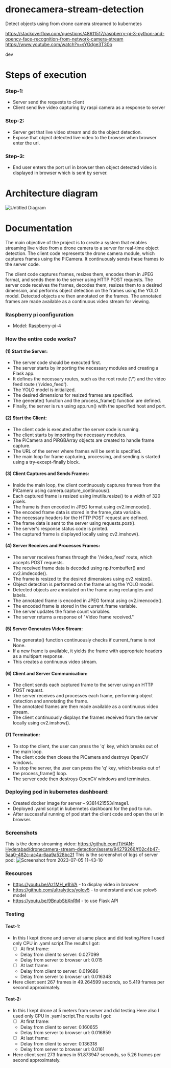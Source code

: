 # dronecamera-stream-detection
Detect objects using from drone camera streamed to kubernetes

https://stackoverflow.com/questions/48611517/raspberry-pi-3-python-and-opencv-face-recognition-from-network-camera-stream
https://www.youtube.com/watch?v=sYGdge3T30o

dev
# Steps of execution
### Step-1:
- Server send the requests to client
- Client send live video capturing by raspi camera as a response to server
### Step-2:
- Server get that live video stream and do the object detection.
- Expose that object detected live video to the browser when browser enter the url.
### Step-3:
- End user enters the port url in browser then object detected video is displayed in browser which is sent by server.
# Architecture diagram

![Untitled Diagram](https://github.com/TiHAN-Hyderabad/dronecamera-stream-detection/assets/94279266/c34ce4f9-2a8d-4b17-8f0b-27be77b86e8c)


# Documentation

The main objective of the project is to create a system that enables streaming live video from a drone camera to a server for real-time object detection. The client code represents the drone camera module, which captures frames using the PiCamera. It continuously sends these frames to the server code.

The client code captures frames, resizes them, encodes them in JPEG format, and sends them to the server using HTTP POST requests. The server code receives the frames, decodes them, resizes them to a desired dimension, and performs object detection on the frames using the YOLO model. Detected objects are then annotated on the frames. The annotated frames are made available as a continuous video stream for viewing.

### Raspberry pi configuration
* Model: Raspberry-pi-4

### How the entire code works?
#### (1) Start the Server:
* The server code should be executed first.
* The server starts by importing the necessary modules and creating a Flask app.
* It defines the necessary routes, such as the root route ('/') and the video feed route ('/video_feed').
* The YOLO model is initialized.
* The desired dimensions for resized frames are specified.
* The generate() function and the process_frame() function are defined.
* Finally, the server is run using app.run() with the specified host and port.
#### (2) Start the Client:
* The client code is executed after the server code is running.
* The client starts by importing the necessary modules.
* The PiCamera and PiRGBArray objects are created to handle frame capture.
* The URL of the server where frames will be sent is specified.
* The main loop for frame capturing, processing, and sending is started using a try-except-finally block.
#### (3) Client Captures and Sends Frames:
* Inside the main loop, the client continuously captures frames from the PiCamera using camera.capture_continuous().
* Each captured frame is resized using imutils.resize() to a width of 320 pixels.
* The frame is then encoded in JPEG format using cv2.imencode().
* The encoded frame data is stored in the frame_data variable.
* The necessary headers for the HTTP POST request are defined.
* The frame data is sent to the server using requests.post().
* The server's response status code is printed.
* The captured frame is displayed locally using cv2.imshow().
#### (4) Server Receives and Processes Frames:
* The server receives frames through the '/video_feed' route, which accepts POST requests.
* The received frame data is decoded using np.frombuffer() and cv2.imdecode().
* The frame is resized to the desired dimensions using cv2.resize().
* Object detection is performed on the frame using the YOLO model.
* Detected objects are annotated on the frame using rectangles and labels.
* The annotated frame is encoded in JPEG format using cv2.imencode().
* The encoded frame is stored in the current_frame variable.
* The server updates the frame count variables.
* The server returns a response of "Video frame received."
#### (5) Server Generates Video Stream:
* The generate() function continuously checks if current_frame is not None.
* If a new frame is available, it yields the frame with appropriate headers as a multipart response.
* This creates a continuous video stream.
#### (6) Client and Server Communication:
* The client sends each captured frame to the server using an HTTP POST request.
* The server receives and processes each frame, performing object detection and annotating the frame.
* The annotated frames are then made available as a continuous video stream.
* The client continuously displays the frames received from the server locally using cv2.imshow().
#### (7) Termination:
* To stop the client, the user can press the 'q' key, which breaks out of the main loop.
* The client code then closes the PiCamera and destroys OpenCV windows.
* To stop the server, the user can press the 'q' key, which breaks out of the process_frame() loop.
* The server code then destroys OpenCV windows and terminates.

### Deploying pod in kubernetes dashboard:
* Created docker image for server – 9381421553/image1.
* Deployed .yaml script in kubernetes dashboard for the pod to run.
* After successful running of pod start the client code and open the url in browser.

### Screenshots

This is the demo streaming video:
https://github.com/TiHAN-Hyderabad/dronecamera-stream-detection/assets/94279266/f02c4b47-5aa0-482c-ac4a-6aa9a528bc2f
This is the screenshot of logs of server pod:
![Screenshot from 2023-07-05 11-43-10](https://github.com/TiHAN-Hyderabad/dronecamera-stream-detection/assets/94279266/ac92e995-b95e-4e32-9124-33376978bb2d)


### Resources 
* https://youtu.be/Az1MH_e1hVA - to display video in browser
* https://github.com/ultralytics/yolov5 - to understand and use yolov5 model
* https://youtu.be/9BnubSbXnRM - to use Flask API

### Testing

#### Test-1:
* In this I kept drone and server at same place and did testing.Here I used only CPU in .yaml script.The results I got:
  - [ ] At first frame:
  * Delay from client to server: 0.027099
  * Delay from server to browser url: 0.015
  - [ ] At last frame:
  * Delay from client to server: 0.019686
  * Delay from server to browser url: 0.016348
* Here client sent 267 frames in 49.264599 seconds, so 5.419 frames per second approximately.
#### Test-2:
* In this I kept drone at 5 meters from server and did testing.Here also I used only CPU in .yaml script.The results I got:
  - [ ] At first frame:
  * Delay from client to server: 0.160655
  * Delay from server to browser url: 0.016859
  - [ ] At last frame:
  * Delay from client to server: 0.136318
  * Delay from server to browser url: 0.0161
* Here client sent 273 frames in 51.873947 seconds, so 5.26 frames per second approximately.

  
